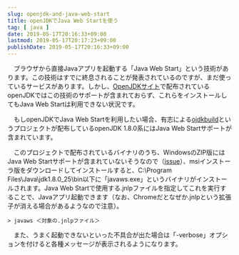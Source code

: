```yaml
---
slug: openjdk-and-java-web-start
title: openJDKでJava Web Startを使う
tag: [ java ]
date: 2019-05-17T20:16:33+09:00
lastmod: 2019-05-17T20:17:23+09:00
publishDate: 2019-05-17T20:16:33+09:00
---
```


　ブラウザから直接Javaアプリを起動する「Java Web Start」という技術があります。この技術はすでに終息されることが発表されているのですが、まだ使っているサービスがあります。しかし、[OpenJDKサイト](https://openjdk.java.net/)で配布されているopenJDKではこの技術のサポートが含まれておらず、これらをインストールしてもJava Web Startは利用できない状況です。

　もしopenJDKでJava Web Startを利用したい場合、有志による[ojdkbuild](https://github.com/ojdkbuild/ojdkbuild/releases)というプロジェクトが配布しているopenJDK 1.8.0系にはJava Web Startサポートが含まれています。

　このプロジェクトで配布されているバイナリのうち、WindowsのZIP版にはJava Web Startサポートが含まれていないそうなので（[issue](https://github.com/ojdkbuild/ojdkbuild/issues/48)）、msiインストーラ版をダウンロードしてインストールすると、C:\Program Files\Java\jdk1.8.0_25\bin以下に「javaws.exe」というバイナリがインストールされます。Java Web Startで使用する.jnlpファイルを指定してこれを実行することで、Javaアプリ起動できます（なお、Chromeだとなぜか.jnlpという拡張子が消える場合があるようなので注意）。

```
> javaws ＜対象の.jnlpファイル＞
```

　また、うまく起動できないといった不具合が出た場合は「-verbose」オプションを付けると各種メッセージが表示されるようになります。

